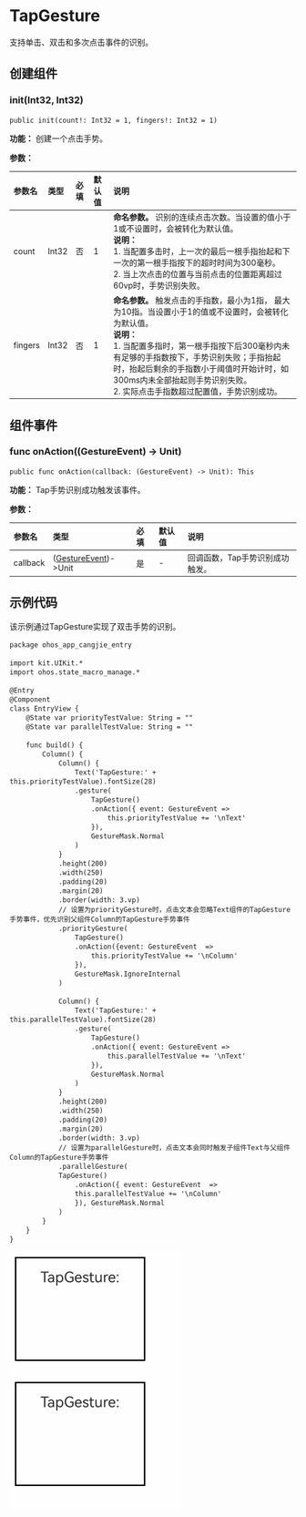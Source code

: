 # TapGesture

支持单击、双击和多次点击事件的识别。

## 创建组件

### init(Int32, Int32)

```cangjie
public init(count!: Int32 = 1, fingers!: Int32 = 1)
```

**功能：** 创建一个点击手势。

**参数：**

|参数名|类型|必填|默认值|说明|
|:---|:---|:---|:---|:---|
|count|Int32|否|1| **命名参数。** 识别的连续点击次数。当设置的值小于1或不设置时，会被转化为默认值。<br/> **说明：** <br/> 1. 当配置多击时，上一次的最后一根手指抬起和下一次的第一根手指按下的超时时间为300毫秒。<br/> 2. 当上次点击的位置与当前点击的位置距离超过60vp时，手势识别失败。|
|fingers|Int32|否|1| **命名参数。** 触发点击的手指数，最小为1指， 最大为10指。当设置小于1的值或不设置时，会被转化为默认值。<br/> **说明：** <br/> 1. 当配置多指时，第一根手指按下后300毫秒内未有足够的手指数按下，手势识别失败；手指抬起时，抬起后剩余的手指数小于阈值时开始计时，如300ms内未全部抬起则手势识别失败。<br/> 2. 实际点击手指数超过配置值，手势识别成功。|

## 组件事件

### func onAction((GestureEvent) -> Unit)

```cangjie
public func onAction(callback: (GestureEvent) -> Unit): This
```

**功能：** Tap手势识别成功触发该事件。

**参数：**

|参数名|类型|必填|默认值|说明|
|:---|:---|:---|:---|:---|
|callback|([GestureEvent](./cj-universal-gesture-bind.md#class-gestureevent))->Unit|是|-|回调函数，Tap手势识别成功触发。|

## 示例代码

该示例通过TapGesture实现了双击手势的识别。

<!-- run -->

```cangjie
package ohos_app_cangjie_entry

import kit.UIKit.*
import ohos.state_macro_manage.*

@Entry
@Component
class EntryView {
    @State var priorityTestValue: String = ""
    @State var parallelTestValue: String = ""

    func build() {
        Column() {
            Column() {
                Text('TapGesture:' + this.priorityTestValue).fontSize(28)
                .gesture(
                    TapGesture()
                    .onAction({ event: GestureEvent =>
                        this.priorityTestValue += '\nText'
                    }),
                    GestureMask.Normal
                )
            }
            .height(200)
            .width(250)
            .padding(20)
            .margin(20)
            .border(width: 3.vp)
            // 设置为priorityGesture时，点击文本会忽略Text组件的TapGesture手势事件，优先识别父组件Column的TapGesture手势事件
            .priorityGesture(
                TapGesture()
                .onAction({event: GestureEvent  =>
                    this.priorityTestValue += '\nColumn'
                }),
                GestureMask.IgnoreInternal
            )

            Column() {
                Text('TapGesture:' + this.parallelTestValue).fontSize(28)
                .gesture(
                    TapGesture()
                    .onAction({ event: GestureEvent =>
                        this.parallelTestValue += '\nText'
                    }),
                    GestureMask.Normal
                )
            }
            .height(200)
            .width(250)
            .padding(20)
            .margin(20)
            .border(width: 3.vp)
            // 设置为parallelGesture时，点击文本会同时触发子组件Text与父组件Column的TapGesture手势事件
            .parallelGesture(
            TapGesture()
                .onAction({ event: GestureEvent  =>
                this.parallelTestValue += '\nColumn'
                }), GestureMask.Normal
            )
        }
    }
}
```

![bind_gesture](figures/bind_gesture.gif)
